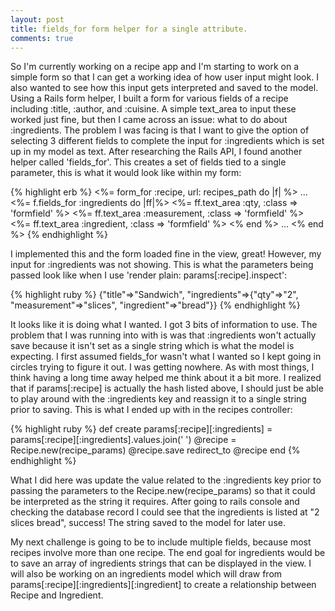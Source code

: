 ```yaml
---
layout: post
title: fields_for form helper for a single attribute.
comments: true
---
```


  So I'm currently working on a recipe app and I'm starting to work on a simple form so that I can get a working idea of how user input might look.  I also wanted to see how this input gets interpreted and saved to the model.  Using a Rails form helper, I built a form for various fields of a recipe including :title, :author, and :cuisine.  A simple text_area to input these worked just fine, but then I came across an issue:  what to do about :ingredients.  The problem I was facing is that I want to give the option of selecting 3 different fields to complete the input for :ingredients which is set up in my model as text. After researching the Rails API, I found another helper called 'fields_for'.  This creates a set of fields tied to a single parameter, this is what it would look like within my form:
  
{% highlight erb %}
<%= form_for :recipe, url: recipes_path do |f| %>
  ...
  <%= f.fields_for :ingredients do |ff|%> 
    <%= ff.text_area :qty, :class => 'formfield' %> 
    <%= ff.text_area :measurement, :class => 'formfield' %> 
    <%= ff.text_area :ingredient, :class => 'formfield' %> 
  <% end %>
  ...
<% end %>
{% endhighlight %}

  I implemented this and the form loaded fine in the view, great! However, my input for :ingredients was not showing. This is what the parameters being passed look like when I use 'render plain: params[:recipe].inspect':

{% highlight ruby %}
{"title"=>"Sandwich", "ingredients"=>{"qty"=>"2", "measurement"=>"slices", "ingredient"=>"bread"}}
{% endhighlight %}

  It looks like it is doing what I wanted. I got 3 bits of information to use.  The problem that I was running into with is was that :ingredients won't actually save because it isn't set as a single string which is what the model is expecting. I first assumed fields_for wasn't what I wanted so I kept going in circles trying to figure it out.  I was getting nowhere. As with most things, I think having a long time away helped me think about it a bit more.  I realized that if params[:recipe] is actually the hash listed above, I should just be able to play around with the :ingredients key and reassign it to a single string prior to saving. This is what I ended up with in the recipes controller:

{% highlight ruby %}
def create 
  params[:recipe][:ingredients] = params[:recipe][:ingredients].values.join(' ') 
  @recipe = Recipe.new(recipe_params) 
  @recipe.save 
  redirect_to @recipe 
end 
{% endhighlight %}

  What I did here was update the value related to the :ingredients key prior to passing the parameters to the Recipe.new(recipe_params) so that it could be interpreted as the string it requires.  After going to rails console and checking the database record I could see that the ingredients is listed at "2 slices bread", success! The string saved to the model for later use.
  
  My next challenge is going to be to include multiple fields, because most recipes involve more than one recipe. The end goal for ingredients would be to save an array of ingredients strings that can be displayed in the view.  I will also be working on an ingredients model which will draw from params[:recipe][:ingredients][:ingredient] to create a relationship between Recipe and Ingredient.
